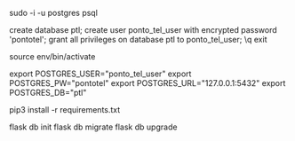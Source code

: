 sudo -i -u postgres
psql

create database ptl;
create user ponto_tel_user with encrypted password 'pontotel';
grant all privileges on database ptl to ponto_tel_user;
\q
exit


source env/bin/activate

export POSTGRES_USER="ponto_tel_user"
export POSTGRES_PW="pontotel"
export POSTGRES_URL="127.0.0.1:5432"
export POSTGRES_DB="ptl"



pip3 install -r requirements.txt




flask db init
flask db migrate
flask db upgrade
